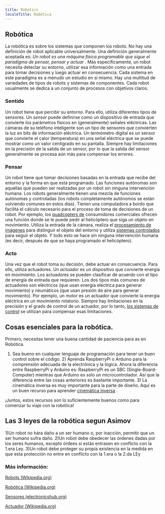 ```yaml
---
title: Robotics
localeTitle: Robótica
---
```

## Robótica

La robótica es sobre los sistemas que componen los robots. No hay una definición de robot aplicable universalmente. Una definición generalmente aceptada es: _Un robot es una máquina física programable que sigue el paradigma de pensar, pensar y actuar_ . Más específicamente, un robot necesita detectar su entorno, utilizar esa información como una entrada para tomar decisiones y luego actuar en consecuencia. Cada sistema en este paradigma es a menudo un estudio en sí mismo. Hay una multitud de variedades de tipos de robots y sistemas de componentes. Cada robot usualmente se dedica a un conjunto de procesos con objetivos claros.

### Sentido

Un robot tiene que percibir su entorno. Para ello, utiliza diferentes tipos de sensores. Un _sensor_ puede definirse como un dispositivo de entrada que convierte los parámetros físicos en (generalmente) señales eléctricas. Las cámaras de su teléfono inteligente son un tipo de sensores que convierten la luz en bits de información eléctrica. Un termómetro digital es un sensor que convierte el calor (temperatura) en una señal eléctrica que se puede mostrar como un valor centígrado en su pantalla. Siempre hay limitaciones en la precisión de la salida de un sensor, por lo que la salida del sensor generalmente se procesa aún más para compensar los errores.

### Pensar

Un robot tiene que tomar decisiones basadas en la entrada que recibe del entorno y la forma en que está programado. Las funciones autónomas son aquellas que pueden ser realizadas por un robot sin ninguna intervención humana. Los robots generalmente tienen una mezcla de funciones autónomas y controladas (los robots completamente autónomos se están volviendo comunes en estos días). Tienen una computadora a bordo que facilita el cálculo necesario para el proceso de toma de decisiones de un robot. Por ejemplo, los [quadcopters de](https://en.wikipedia.org/wiki/Quadcopter) consumidores comerciales ofrecen una función donde se le puede pedir al helicóptero que siga un objeto en movimiento. Utiliza la entrada de la cámara, realiza el [procesamiento de imágenes](https://en.wikipedia.org/wiki/Digital_image_processing) para distinguir el objeto del entorno y utiliza [sistemas controlados](https://en.wikipedia.org/wiki/Control_system) para seguir el objeto. Y todo esto se hace sin ninguna intervención humana (es decir, después de que se haya programado el helicóptero).

### Acto

Una vez que el robot toma su decisión, debe actuar en consecuencia. Para ello, utiliza actuadores. Un _actuador_ es un dispositivo que convierte energía en movimiento. Los actuadores se pueden clasificar de acuerdo con el tipo de energía de entrada que requieren. Los dos tipos más comunes de actuadores son eléctricos (que usan energía eléctrica para generar movimiento) y neumáticos (que usan presión de aire para generar movimiento). Por ejemplo, un motor es un actuador que convierte la energía eléctrica en un movimiento rotatorio. Siempre hay limitaciones en la precisión y el grado de control de un actuador, por lo tanto, [los sistemas de control](https://en.wikipedia.org/wiki/Control_system) se utilizan para compensar esas limitaciones.

## Cosas esenciales para la robótica.

Primero, necesitas tener una buena cantidad de paciencia para as en Robótica.

1) Sea bueno en cualquier lenguaje de programación para tener un buen control sobre el código. 2) Aprenda RaspberryPi o Arduino para la comprensión adecuada de la electrónica y la lógica. Ahora la diferencia entre RaspberryPi y Arduino es: RaspberryPi es un SBC (Single-Board-Computer) mientras que Arduino es solo un microcontrolador. Así que la diferencia entre las cosas anteriores es bastante importante. 3) La cinemática inversa es muy importante para la parte de diseño. Aquí es un buen recurso para aprender [cinemática inversa](https://www.intechopen.com/books/industrial_robotics_theory_modelling_and_control/robot_kinematics__forward_and_inverse_kinematics) .

¡Juntos, estos recursos son lo suficientemente buenos como para comenzar tu viaje con la robótica!

## Las 3 leyes de la robótica segun Asimov

1)Un robot no hára daño a un ser humano o, por inacción, permitir que un ser humano sufra daño.
2)Un robot debe obedecer las órdenes dadas por los seres humanos, excepto órdees si estás entrasen en conflicto con la 1.era Ley.
3)Un robot debe proteger su propia existencia en la medida en que esta protección no entre en conflicto con la 1.era o la 2.da LEy

### Más información:

[Robots (Wikipedia.org)](https://en.wikipedia.org/wiki/Robot)

[Robótica (Wikipedia.org)](https://en.wikipedia.org/wiki/Robotics)

[Sensores (electronicshub.org)](https://www.electronicshub.org/different-types-sensors/)

[Actuador (Wikipedia.org)](https://en.wikipedia.org/wiki/Actuator)
